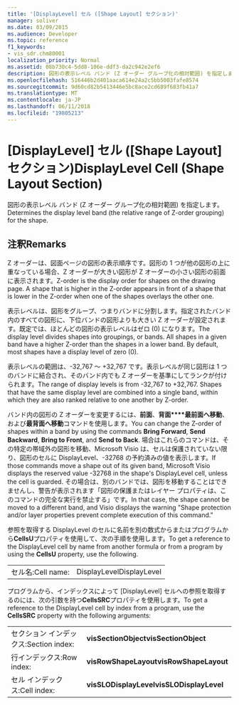 ```yaml
---
title: '[DisplayLevel] セル ([Shape Layout] セクション)'
manager: soliver
ms.date: 03/09/2015
ms.audience: Developer
ms.topic: reference
f1_keywords:
- vis_sdr.chm80001
localization_priority: Normal
ms.assetid: 08b730c4-5dd8-106e-ddf3-da2c942e2ef6
description: 図形の表示レベル バンド (Z オーダー グループ化の相対範囲) を指定します。
ms.openlocfilehash: 516446b2d401aaca614e24a2c5bb5003fafe8574
ms.sourcegitcommit: 9d60cd82b5413446e5bc8ace2cd689f683fb41a7
ms.translationtype: MT
ms.contentlocale: ja-JP
ms.lasthandoff: 06/11/2018
ms.locfileid: "19805213"
---
```

# <a name="displaylevel-cell-shape-layout-section"></a><span data-ttu-id="0ed49-103">[DisplayLevel] セル ([Shape Layout] セクション)</span><span class="sxs-lookup"><span data-stu-id="0ed49-103">DisplayLevel Cell (Shape Layout Section)</span></span>

<span data-ttu-id="0ed49-104">図形の表示レベル バンド (Z オーダー グループ化の相対範囲) を指定します。</span><span class="sxs-lookup"><span data-stu-id="0ed49-104">Determines the display level band (the relative range of Z-order grouping) for the shape.</span></span>
  
## <a name="remarks"></a><span data-ttu-id="0ed49-105">注釈</span><span class="sxs-lookup"><span data-stu-id="0ed49-105">Remarks</span></span>

<span data-ttu-id="0ed49-p101">Z オーダーは、図面ページの図形の表示順序です。図形の 1 つが他の図形の上に重なっている場合、Z オーダーが大きい図形が Z オーダーの小さい図形の前面に表示されます。</span><span class="sxs-lookup"><span data-stu-id="0ed49-p101">Z-order is the display order for shapes on the drawing page. A shape that is higher in the Z-order appears in front of a shape that is lower in the Z-order when one of the shapes overlays the other one.</span></span> 
  
<span data-ttu-id="0ed49-p102">表示レベルは、図形をグループ、つまりバンドに分割します。指定されたバンド内のすべての図形に、下位バンドの図形よりも大きい Z オーダーが設定されます。既定では、ほとんどの図形の表示レベルはゼロ (0) になります。</span><span class="sxs-lookup"><span data-stu-id="0ed49-p102">The display level divides shapes into groupings, or bands. All shapes in a given band have a higher Z-order than the shapes in a lower band. By default, most shapes have a display level of zero (0).</span></span>
  
<span data-ttu-id="0ed49-p103">表示レベルの範囲は、-32,767 ～ +32,767 です。表示レベルが同じ図形は 1 つのバンドに結合され、そのバンド内でも Z オーダーを基準にしてランクが付けられます。</span><span class="sxs-lookup"><span data-stu-id="0ed49-p103">The range of display levels is from -32,767 to +32,767. Shapes that have the same display level are combined into a single band, within which they are also ranked relative to one another by Z-order.</span></span>
  
<span data-ttu-id="0ed49-113">バンド内の図形の Z オーダーを変更するには、**前面**、**背面****最前面へ移動**、および**最背面へ移動**コマンドを使用します。</span><span class="sxs-lookup"><span data-stu-id="0ed49-113">You can change the Z-order of shapes within a band by using the commands **Bring Forward**, **Send Backward**, **Bring to Front**, and **Send to Back**.</span></span> <span data-ttu-id="0ed49-114">場合はこれらのコマンドは、その特定の帯域外の図形を移動、Microsoft Visio は、セルは保護されていない限り、図形のセルに DisplayLevel、-32768 の予約済みの値を表示します。</span><span class="sxs-lookup"><span data-stu-id="0ed49-114">If those commands move a shape out of its given band, Microsoft Visio displays the reserved value -32768 in the shape's DisplayLevel cell, unless the cell is guarded.</span></span> <span data-ttu-id="0ed49-115">その場合は、別のバンドでは、図形を移動することはできませんし、警告が表示されます「図形の保護またはレイヤー プロパティは、このコマンドの完全な実行を禁止する」です。</span><span class="sxs-lookup"><span data-stu-id="0ed49-115">In that case, the shape cannot be moved to a different band, and Visio displays the warning "Shape protection and/or layer properties prevent complete execution of this command."</span></span> 
  
<span data-ttu-id="0ed49-116">参照を取得する DisplayLevel のセルに名前を別の数式からまたはプログラムから**CellsU**プロパティを使用して、次の手順を使用します。</span><span class="sxs-lookup"><span data-stu-id="0ed49-116">To get a reference to the DisplayLevel cell by name from another formula or from a program by using the **CellsU** property, use the following.</span></span> 
  
|||
|:-----|:-----|
|<span data-ttu-id="0ed49-117">セル名:</span><span class="sxs-lookup"><span data-stu-id="0ed49-117">Cell name:</span></span>  <br/> |<span data-ttu-id="0ed49-118">DisplayLevel</span><span class="sxs-lookup"><span data-stu-id="0ed49-118">DisplayLevel</span></span>  <br/> |
   
<span data-ttu-id="0ed49-119">プログラムから、インデックスによって [DisplayLevel] セルへの参照を取得するのには、次の引数を持つ**CellsSRC**プロパティを使用します。</span><span class="sxs-lookup"><span data-stu-id="0ed49-119">To get a reference to the DisplayLevel cell by index from a program, use the **CellsSRC** property with the following arguments:</span></span> 
  
|||
|:-----|:-----|
|<span data-ttu-id="0ed49-120">セクション インデックス:</span><span class="sxs-lookup"><span data-stu-id="0ed49-120">Section index:</span></span>  <br/> |<span data-ttu-id="0ed49-121">**visSectionObject**</span><span class="sxs-lookup"><span data-stu-id="0ed49-121">**visSectionObject**</span></span> <br/> |
|<span data-ttu-id="0ed49-122">行インデックス:</span><span class="sxs-lookup"><span data-stu-id="0ed49-122">Row index:</span></span>  <br/> |<span data-ttu-id="0ed49-123">**visRowShapeLayout**</span><span class="sxs-lookup"><span data-stu-id="0ed49-123">**visRowShapeLayout**</span></span> <br/> |
|<span data-ttu-id="0ed49-124">セル インデックス:</span><span class="sxs-lookup"><span data-stu-id="0ed49-124">Cell index:</span></span>  <br/> |<span data-ttu-id="0ed49-125">**visSLODisplayLevel**</span><span class="sxs-lookup"><span data-stu-id="0ed49-125">**visSLODisplayLevel**</span></span> <br/> |
   


